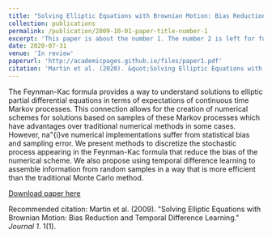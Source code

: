```yaml
---
title: "Solving Elliptic Equations with Brownian Motion: Bias Reduction and Temporal Difference Learning"
collection: publications
permalink: /publication/2009-10-01-paper-title-number-1
excerpt: 'This paper is about the number 1. The number 2 is left for future work.'
date: 2020-07-31
venue: 'In review'
paperurl: 'http://academicpages.github.io/files/paper1.pdf'
citation: 'Martin et al. (2020). &quot;Solving Elliptic Equations with Brownian Motion: Bias Reduction and Temporal Difference Learning.&quot; <i>Journal 1</i>. 1(1).'
---
```

The Feynman-Kac formula provides a way to understand solutions to elliptic partial differential equations in terms of expectations of continuous time Markov processes. This connection allows for the creation of numerical schemes for solutions based on samples of these Markov processes which have advantages over traditional numerical methods in some cases. However, na\"{i}ve numerical implementations suffer from statistical bias and sampling error. We present methods to discretize the stochastic process appearing in the Feynman-Kac formula that reduce the bias of the numerical scheme. We also propose using temporal difference learning to assemble information from random samples in a way that is more efficient than the traditional Monte Carlo method.

[Download paper here](http://academicpages.github.io/files/paper1.pdf)

Recommended citation: Martin et al. (2009). "Solving Elliptic Equations with Brownian Motion: Bias Reduction and Temporal Difference Learning." <i>Journal 1</i>. 1(1).
